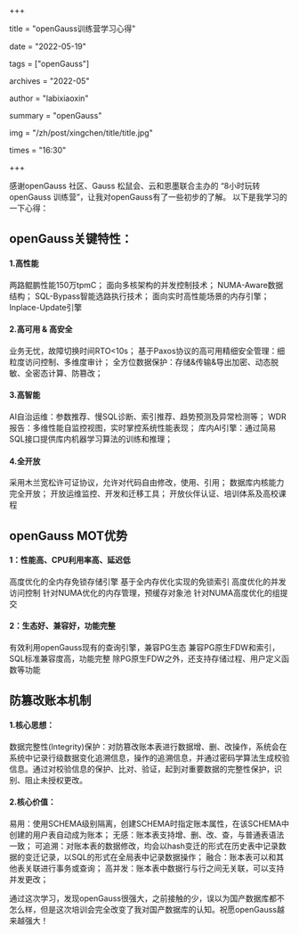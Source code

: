 +++

title = "openGauss训练营学习心得"

date = "2022-05-19"

tags = ["openGauss"]

archives = "2022-05"

author = "labixiaoxin"

summary = "openGauss"

img = "/zh/post/xingchen/title/title.jpg"

times = "16:30"

+++

感谢openGauss 社区、Gauss 松鼠会、云和恩墨联合主办的 “8小时玩转 openGauss 训练营”，让我对openGauss有了一些初步的了解。
以下是我学习的一下心得：

## openGauss关键特性：

#### 1.高性能
两路鲲鹏性能150万tpmC；
面向多核架构的并发控制技术；
NUMA-Aware数据结构；
SQL-Bypass智能选路执行技术；
面向实时高性能场景的内存引擎；
Inplace-Update引擎

#### 2.高可用 & 高安全 
业务无忧，故障切换时间RTO<10s；
基于Paxos协议的高可用精细安全管理：细粒度访问控制、多维度审计；
全方位数据保护：存储&传输&导出加密、动态脱敏、全密态计算、防篡改；

#### 3.高智能
AI自治运维：参数推荐、慢SQL诊断、索引推荐、趋势预测及异常检测等；
WDR报告：多维性能自监控视图，实时掌控系统性能表现；
库内AI引擎：通过简易SQL接口提供库内机器学习算法的训练和推理；

#### 4.全开放
采用木兰宽松许可证协议，允许对代码自由修改，使用、引用；
数据库内核能力完全开放；
开放运维监控、开发和迁移工具；
开放伙伴认证、培训体系及高校课程

## openGauss MOT优势

#### 1：性能高、CPU利用率高、延迟低
高度优化的全内存免锁存储引擎
基于全内存优化实现的免锁索引
高度优化的并发访问控制
针对NUMA优化的内存管理，预缓存对象池
针对NUMA高度优化的组提交

#### 2：生态好、兼容好，功能完整
有效利用openGauss现有的查询引擎，兼容PG生态
兼容PG原生FDW和索引，SQL标准兼容度高，功能完整
除PG原生FDW之外，还支持存储过程、用户定义函数等功能

## 防篡改账本机制

#### 1.核心思想：
数据完整性(Integrity)保护：对防篡改账本表进行数据增、删、改操作，系统会在系统中记录行级数据变化追溯信息，操作的追溯信息，并通过密码学算法生成校验信息。通过对校验信息的保护、比对、验证，起到对重要数据的完整性保护，识别、阻止未授权更改。
#### 2.核心价值：
易用：使用SCHEMA级别隔离，创建SCHEMA时指定账本属性，在该SCHEMA中创建的用户表自动成为账本；
无感：账本表支持增、删、改、查，与普通表语法一致；
可追溯：对账本表的数据修改，均会以hash变迁的形式在历史表中记录数据的变迁记录，以SQL的形式在全局表中记录数据操作；
融合：账本表可以和其他表关联进行事务或查询；
高并发：账本表中数据行与行之间无关联，可以支持并发更改；

通过这次学习，发现openGauss很强大，之前接触的少，误以为国产数据库都不怎么样，但是这次培训会完全改变了我对国产数据库的认知。祝愿openGauss越来越强大！
